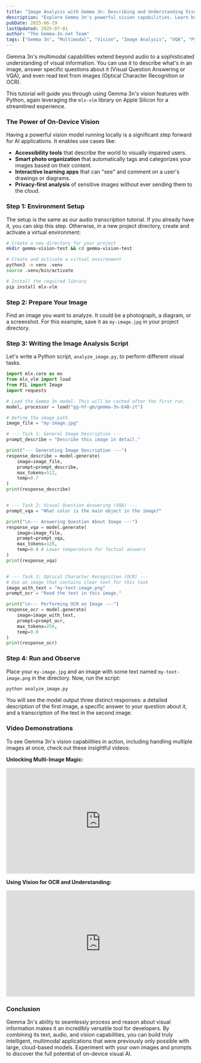 ```yaml
---
title: "Image Analysis with Gemma 3n: Describing and Understanding Visuals"
description: "Explore Gemma 3n's powerful vision capabilities. Learn how to use Gemma 3n to describe images, answer questions about them (VQA), and perform basic OCR, complete with Python code examples."
pubDate: 2025-06-29
lastUpdated: 2025-07-01
author: "The Gemma-3n.net Team"
tags: ["Gemma 3n", "Multimodal", "Vision", "Image Analysis", "VQA", "Python", "Tutorial"]
---
```


Gemma 3n's multimodal capabilities extend beyond audio to a sophisticated understanding of visual information. You can use it to describe what's in an image, answer specific questions about it (Visual Question Answering or VQA), and even read text from images (Optical Character Recognition or OCR).

This tutorial will guide you through using Gemma 3n's vision features with Python, again leveraging the `mlx-vlm` library on Apple Silicon for a streamlined experience.

### The Power of On-Device Vision

Having a powerful vision model running locally is a significant step forward for AI applications. It enables use cases like:
-   **Accessibility tools** that describe the world to visually impaired users.
-   **Smart photo organization** that automatically tags and categorizes your images based on their content.
-   **Interactive learning apps** that can "see" and comment on a user's drawings or diagrams.
-   **Privacy-first analysis** of sensitive images without ever sending them to the cloud.

### Step 1: Environment Setup

The setup is the same as our audio transcription tutorial. If you already have it, you can skip this step. Otherwise, in a new project directory, create and activate a virtual environment:

```bash
# Create a new directory for your project
mkdir gemma-vision-test && cd gemma-vision-test

# Create and activate a virtual environment
python3 -m venv .venv
source .venv/bin/activate

# Install the required library
pip install mlx-vlm
```

### Step 2: Prepare Your Image

Find an image you want to analyze. It could be a photograph, a diagram, or a screenshot. For this example, save it as `my-image.jpg` in your project directory.

### Step 3: Writing the Image Analysis Script

Let's write a Python script, `analyze_image.py`, to perform different visual tasks.

```python
import mlx.core as mx
from mlx_vlm import load
from PIL import Image
import requests

# Load the Gemma 3n model. This will be cached after the first run.
model, processor = load("gg-hf-gm/gemma-3n-E4B-it")

# Define the image path
image_file = "my-image.jpg"

# --- Task 1: General Image Description ---
prompt_describe = "Describe this image in detail."

print("--- Generating Image Description ---")
response_describe = model.generate(
    image=image_file,
    prompt=prompt_describe,
    max_tokens=512,
    temp=0.7
)
print(response_describe)


# --- Task 2: Visual Question Answering (VQA) ---
prompt_vqa = "What color is the main object in the image?"

print("\n--- Answering Question About Image ---")
response_vqa = model.generate(
    image=image_file,
    prompt=prompt_vqa,
    max_tokens=128,
    temp=0.0 # Lower temperature for factual answers
)
print(response_vqa)


# --- Task 3: Optical Character Recognition (OCR) ---
# Use an image that contains clear text for this task
image_with_text = "my-text-image.png"
prompt_ocr = "Read the text in this image."

print("\n--- Performing OCR on Image ---")
response_ocr = model.generate(
    image=image_with_text,
    prompt=prompt_ocr,
    max_tokens=256,
    temp=0.0
)
print(response_ocr)

```

### Step 4: Run and Observe

Place your `my-image.jpg` and an image with some text named `my-text-image.png` in the directory. Now, run the script:

```bash
python analyze_image.py
```

You will see the model output three distinct responses: a detailed description of the first image, a specific answer to your question about it, and a transcription of the text in the second image.

### Video Demonstrations

To see Gemma 3n's vision capabilities in action, including handling multiple images at once, check out these insightful videos:

**Unlocking Multi-Image Magic:**
<div style="position: relative; padding-bottom: 56.25%; height: 0; overflow: hidden; max-width: 100%; height: auto;">
    <iframe 
        src="https://www.youtube.com/embed/8n_tpLn6Xbo" 
        frameborder="0" 
        allow="accelerometer; autoplay; clipboard-write; encrypted-media; gyroscope; picture-in-picture" 
        allowfullscreen
        style="position: absolute; top: 0; left: 0; width: 100%; height: 100%;">
    </iframe>
</div>

**Using Vision for OCR and Understanding:**
<div style="position: relative; padding-bottom: 56.25%; height: 0; overflow: hidden; max-width: 100%; height: auto;">
    <iframe 
        src="https://www.youtube.com/embed/U8qt5IB__5c" 
        frameborder="0" 
        allow="accelerometer; autoplay; clipboard-write; encrypted-media; gyroscope; picture-in-picture" 
        allowfullscreen
        style="position: absolute; top: 0; left: 0; width: 100%; height: 100%;">
    </iframe>
</div>


### Conclusion

Gemma 3n's ability to seamlessly process and reason about visual information makes it an incredibly versatile tool for developers. By combining its text, audio, and vision capabilities, you can build truly intelligent, multimodal applications that were previously only possible with large, cloud-based models. Experiment with your own images and prompts to discover the full potential of on-device visual AI. 
